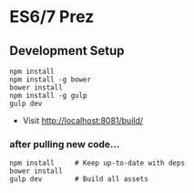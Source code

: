 # ES6/7 Prez

## Development Setup

    npm install
    npm install -g bower
    bower install
    npm install -g gulp
    gulp dev

- Visit [http://localhost:8081/build/](http://localhost:8081/build/)

### after pulling new code...

    npm install     # Keep up-to-date with deps
    bower install
    gulp dev        # Build all assets
